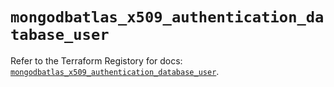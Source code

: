 # `mongodbatlas_x509_authentication_database_user`

Refer to the Terraform Registory for docs: [`mongodbatlas_x509_authentication_database_user`](https://www.terraform.io/docs/providers/mongodbatlas/r/x509_authentication_database_user).
